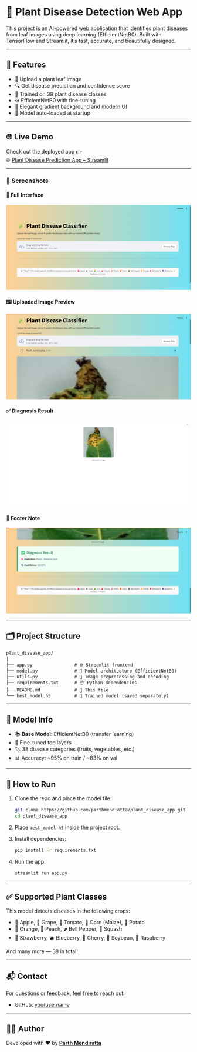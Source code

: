 # 🍃 Plant Disease Detection Web App

This project is an AI-powered web application that identifies plant diseases from leaf images using deep learning (EfficientNetB0). Built with TensorFlow and Streamlit, it’s fast, accurate, and beautifully designed.

---

## 🚀 Features

- 📸 Upload a plant leaf image
- 🔍 Get disease prediction and confidence score
- 🧠 Trained on 38 plant disease classes
- ⚙️ EfficientNetB0 with fine-tuning
- 🎨 Elegant gradient background and modern UI
- 💾 Model auto-loaded at startup

---

## 🌐 Live Demo

Check out the deployed app 👉  
🌐 [Plant Disease Prediction App – Streamlit](https://plantdiseaseappapp-parthmendiratta.streamlit.app/)

---

### 📸 Screenshots

#### 🌿 Full Interface
![App Screenshot 1](Screenshot1.png)

#### 🖼️ Uploaded Image Preview
![App Screenshot 2](Screenshot2.png)

#### ✅ Diagnosis Result
![App Screenshot 3](Screenshot3.png)

#### 📌 Footer Note
![App Screenshot 4](Screenshot4.png)


---

## 🗂️ Project Structure

```
plant_disease_app/
│
├── app.py                # 🌐 Streamlit frontend
├── model.py              # 🔧 Model architecture (EfficientNetB0)
├── utils.py              # 🧼 Image preprocessing and decoding
├── requirements.txt      # 📦 Python dependencies
├── README.md             # 📘 This file
└── best_model.h5         # 🧠 Trained model (saved separately)
```

---

## 🧪 Model Info

- 📚 **Base Model**: EfficientNetB0 (transfer learning)
- 🔁 Fine-tuned top layers
- 🏷️ 38 disease categories (fruits, vegetables, etc.)
- 📊 Accuracy: ~95% on train / ~83% on val

---

## 🔧 How to Run

1. Clone the repo and place the model file:
   ```bash
   git clone https://github.com/parthmendiatta/plant_disease_app.git
   cd plant_disease_app
   ```

2. Place `best_model.h5` inside the project root.

3. Install dependencies:
   ```bash
   pip install -r requirements.txt
   ```

4. Run the app:
   ```bash
   streamlit run app.py
   ```

---

## ✅ Supported Plant Classes

This model detects diseases in the following crops:

- 🍎 Apple, 🍇 Grape, 🍅 Tomato, 🌽 Corn (Maize), 🥔 Potato  
- 🍊 Orange, 🍑 Peach, 🌶️ Bell Pepper, 🥒 Squash  
- 🍓 Strawberry, 🫐 Blueberry, 🍒 Cherry, 🫘 Soybean, 🌿 Raspberry

And many more — 38 in total!

---


## 📬 Contact

For questions or feedback, feel free to reach out:

- GitHub: [yourusername](https://github.com/parthmendiratta)

---

## 👨‍💻 Author

Developed with ❤️ by **[Parth Mendiratta](https://www.linkedin.com/in/parth-mendiratta-66aa48305?lipi=urn%3Ali%3Apage%3Ad_flagship3_profile_view_base_contact_details%3Bw4mOBgjQTmGySiPADkbxnA%3D%3D)**
